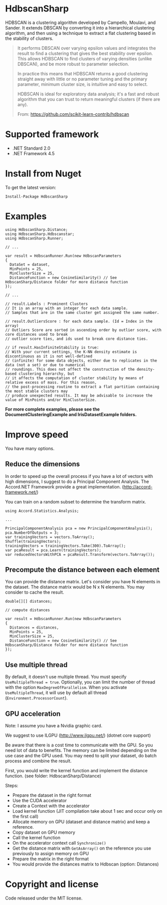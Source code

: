 # HdbscanSharp
HDBSCAN is a clustering algorithm developed by Campello, Moulavi, and Sander. It extends DBSCAN by converting it into a hierarchical clustering algorithm, and then using a technique to extract a flat clustering based in the stability of clusters.

> It performs DBSCAN over varying epsilon values and integrates the result to find a clustering that gives the best stability over epsilon. This allows HDBSCAN to find clusters of varying densities (unlike DBSCAN), and be more robust to parameter selection.
> 
> In practice this means that HDBSCAN returns a good clustering straight away with little or no parameter tuning and the primary parameter, minimum cluster size, is intuitive and easy to select.
> 
> HDBSCAN is ideal for exploratory data analysis; it's a fast and robust algorithm that you can trust to return meaningful clusters (if there are any).
> 
> From: https://github.com/scikit-learn-contrib/hdbscan

# Supported framework
- .NET Standard 2.0
- .NET Framework 4.5

# Install from Nuget
To get the latest version:
```
Install-Package HdbscanSharp
```

# Examples
```
using HdbscanSharp.Distance;
using HdbscanSharp.Hdbscanstar;
using HdbscanSharp.Runner;

// ...

var result = HdbscanRunner.Run(new HdbscanParameters
{
  DataSet = dataset,
  MinPoints = 25,
  MinClusterSize = 25,
  DistanceFunction = new CosineSimilarity() // See HdbscanSharp/Distance folder for more distance function
});

// ...

// result.Labels : Prominent Clusters
// It is an array with an integer for each data sample.
// Samples that are in the same cluster get assigned the same number.

// result.OutliersScore : for each data sample. (Id = Index in the array)
// Outliers Score are sorted in ascending order by outlier score, with core distances used to break
// outlier score ties, and ids used to break core distance ties.

// if result.HasInfiniteStability is true:
// With your current settings, the K-NN density estimate is discontinuous as it is not well-defined
// (infinite) for some data objects, either due to replicates in the data (not a set) or due to numerical
// roundings. This does not affect the construction of the density-based clustering hierarchy, but
// it affects the computation of cluster stability by means of relative excess of mass. For this reason,
// the post-processing routine to extract a flat partition containing the most stable clusters may
// produce unexpected results. It may be advisable to increase the value of MinPoints and/or MinClusterSize.
```

**For more complete examples, please see the DocumentClusteringExample and IrisDatasetExample folders.**

# Improve speed

You have many options.

## Reduce the dimensions

In order to speed up the overall process if you have a lot of vectors with high dimensions, I suggest to do a Principal Component Analysis.
The Accord.NET Framework provide a great implementation. (http://accord-framework.net/)

You can train on a random subset to determine the transform matrix.

```
using Accord.Statistics.Analysis;

...

PrincipalComponentAnalysis pca = new PrincipalComponentAnalysis();
pca.NumberOfOutputs = 3;
var trainingVectors = vectors.ToArray();
Shuffle(trainingVectors);
trainingVectors = trainingVectors.Take(300).ToArray();
var pcaResult = pca.Learn(trainingVectors);
var reducedVectorsWithPCA = pcaResult.Transform(vectors.ToArray());
```

## Precompute the distance between each element

You can provide the distance matrix. Let's consider you have N elements in the dataset. The distance matrix would be N x N elements. You may consider to cache the result.

```
double[][] distances;

// compute distances

var result = HdbscanRunner.Run(new HdbscanParameters
{
  Distances = distances,
  MinPoints = 25,
  MinClusterSize = 25,
  DistanceFunction = new CosineSimilarity() // See HdbscanSharp/Distance folder for more distance function
});
```

## Use multiple thread

By default, it doesn't use multiple thread. You must specify `UseMultipleThread = true`. Optionally, you can limit the number of thread with the option `MaxDegreeOfParallelism`. When you activate `UseMultipleThread`, it will use by default all thread (`Environment.ProcessorCount`).

## GPU acceleration

Note: I assume you have a Nvidia graphic card.

We suggest to use ILGPU (http://www.ilgpu.net/) (dotnet core support)

Be aware that there is a cost time to communicate with the GPU. So you need lot of data to benefits. The memory can be limited depending on the use case and the GPU used. You may need to split your dataset, do batch process and combine the result.

First, you would write the kernel function and implement the distance function. (see folder: HdbscanSharp/Distance)

Steps:

- Prepare the dataset in the right format
- Use the CUDA accelerator
- Create a Context with the accelerator
- Load kernel function (JIT compilation take about 1 sec and occur only on the first call)
- Allocate memory on GPU (dataset and distance matrix) and keep a reference.
- Copy dataset on GPU memory
- Call the kernel function
- On the accelerator context call `Synchronize()`
- Get the distance matrix with `GetAsArray()` on the reference you use previously to assign memory on GPU
- Prepare the matrix in the right format
- You would provide the distances matrix to Hdbscan (option: Distances)

# Copyright and license
Code released under the MIT license.
